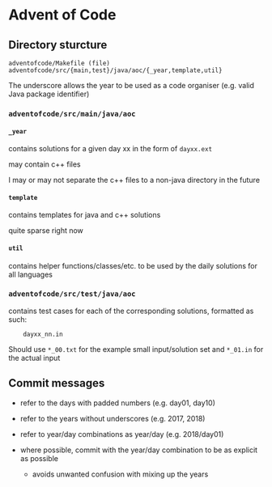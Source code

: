 # Advent of Code

## Directory sturcture
```
adventofcode/Makefile (file)
adventofcode/src/{main,test}/java/aoc/{_year,template,util}
```

The underscore allows the year to be used as a code organiser (e.g. valid Java package identifier)

### `adventofcode/src/main/java/aoc`
#### `_year`
contains solutions for a given day xx in the form of `dayxx.ext`

may contain c++ files

I may or may not separate the c++ files to a non-java directory in the future

#### `template`
contains templates for java and c++ solutions

quite sparse right now

#### `util`
contains helper functions/classes/etc. to be used by the daily solutions for all languages

### `adventofcode/src/test/java/aoc`
contains test cases for each of the corresponding solutions, formatted as such:
```
	dayxx_nn.in
```
Should use `*_00.txt` for the example small input/solution set and `*_01.in` for the actual input


## Commit messages
- refer to the days with padded numbers (e.g. day01, day10)
- refer to the years without underscores (e.g. 2017, 2018)
- refer to year/day combinations as year/day (e.g. 2018/day01)

- where possible, commit with the year/day combination to be as explicit as possible
  - avoids unwanted confusion with mixing up the years
